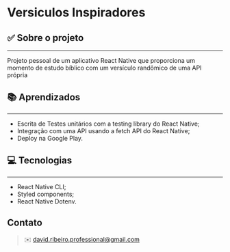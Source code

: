 # Versiculos Inspiradores

## ✅ Sobre o projeto

---

Projeto pessoal de um aplicativo React Native que proporciona um momento de estudo bíblico com um versículo randômico de uma API própria

## 📚 Aprendizados

---

- Escrita de Testes unitários com a testing library do React Native;
- Integração com uma API usando a fetch API do React Native;
- Deploy na Google Play.


## 💻 Tecnologias

---

- React Native CLI;
- Styled components;
- React Native Dotenv.

## Contato

> ✉️ david.ribeiro.professional@gmail.com
